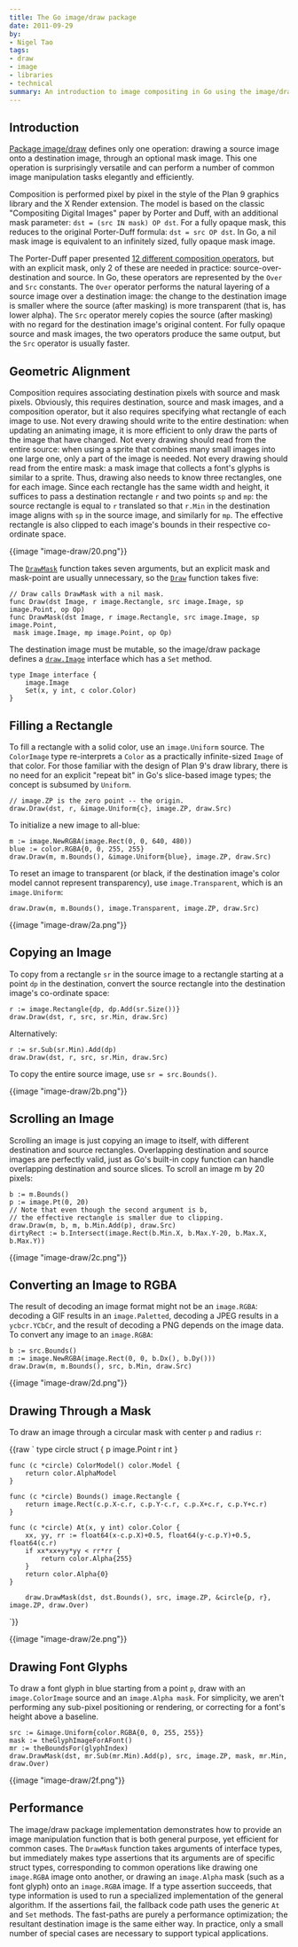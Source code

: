 ```yaml
---
title: The Go image/draw package
date: 2011-09-29
by:
- Nigel Tao
tags:
- draw
- image
- libraries
- technical
summary: An introduction to image compositing in Go using the image/draw package.
---
```


## Introduction

[Package image/draw](/pkg/image/draw/) defines only one operation:
drawing a source image onto a destination image,
through an optional mask image.
This one operation is surprisingly versatile and can perform a number of
common image manipulation tasks elegantly and efficiently.

Composition is performed pixel by pixel in the style of the Plan 9 graphics
library and the X Render extension.
The model is based on the classic "Compositing Digital Images" paper by Porter and Duff,
with an additional mask parameter:
`dst = (src IN mask) OP dst`.
For a fully opaque mask, this reduces to the original Porter-Duff formula: `dst = src OP dst`.
In Go, a nil mask image is equivalent to an infinitely sized,
fully opaque mask image.

The Porter-Duff paper presented [12 different composition operators](http://www.w3.org/TR/SVGCompositing/examples/compop-porterduff-examples.png),
but with an explicit mask, only 2 of these are needed in practice:
source-over-destination and source.
In Go, these operators are represented by the `Over` and `Src` constants.
The `Over` operator performs the natural layering of a source image over
a destination image:
the change to the destination image is smaller where the source (after masking)
is more transparent (that is, has lower alpha).
The `Src` operator merely copies the source (after masking) with no regard
for the destination image's original content.
For fully opaque source and mask images, the two operators produce the same output,
but the `Src` operator is usually faster.

## Geometric Alignment

Composition requires associating destination pixels with source and mask pixels.
Obviously, this requires destination, source and mask images,
and a composition operator, but it also requires specifying what rectangle
of each image to use.
Not every drawing should write to the entire destination:
when updating an animating image, it is more efficient to only draw the
parts of the image that have changed.
Not every drawing should read from the entire source:
when using a sprite that combines many small images into one large one,
only a part of the image is needed.
Not every drawing should read from the entire mask:
a mask image that collects a font's glyphs is similar to a sprite.
Thus, drawing also needs to know three rectangles, one for each image.
Since each rectangle has the same width and height,
it suffices to pass a destination rectangle `r` and two points `sp` and `mp`:
the source rectangle is equal to `r` translated so that `r.Min` in the destination
image aligns with `sp` in the source image,
and similarly for `mp`.
The effective rectangle is also clipped to each image's bounds in their
respective co-ordinate space.

{{image "image-draw/20.png"}}

The [`DrawMask`](/pkg/image/draw/#DrawMask) function
takes seven arguments,
but an explicit mask and mask-point are usually unnecessary,
so the [`Draw`](/pkg/image/draw/#Draw) function takes five:

	// Draw calls DrawMask with a nil mask.
	func Draw(dst Image, r image.Rectangle, src image.Image, sp image.Point, op Op)
	func DrawMask(dst Image, r image.Rectangle, src image.Image, sp image.Point,
	 mask image.Image, mp image.Point, op Op)

The destination image must be mutable, so the image/draw package defines
a [`draw.Image`](/pkg/image/draw/#Image) interface which has a `Set` method.

	type Image interface {
	    image.Image
	    Set(x, y int, c color.Color)
	}

## Filling a Rectangle

To fill a rectangle with a solid color, use an `image.Uniform` source.
The `ColorImage` type re-interprets a `Color` as a practically infinite-sized
`Image` of that color.
For those familiar with the design of Plan 9's draw library,
there is no need for an explicit "repeat bit" in Go's slice-based image types;
the concept is subsumed by `Uniform`.

	// image.ZP is the zero point -- the origin.
	draw.Draw(dst, r, &image.Uniform{c}, image.ZP, draw.Src)

To initialize a new image to all-blue:

	m := image.NewRGBA(image.Rect(0, 0, 640, 480))
	blue := color.RGBA{0, 0, 255, 255}
	draw.Draw(m, m.Bounds(), &image.Uniform{blue}, image.ZP, draw.Src)

To reset an image to transparent (or black,
if the destination image's color model cannot represent transparency),
use `image.Transparent`, which is an `image.Uniform`:

	draw.Draw(m, m.Bounds(), image.Transparent, image.ZP, draw.Src)

{{image "image-draw/2a.png"}}

## Copying an Image

To copy from a rectangle `sr` in the source image to a rectangle starting
at a point `dp` in the destination,
convert the source rectangle into the destination image's co-ordinate space:

	r := image.Rectangle{dp, dp.Add(sr.Size())}
	draw.Draw(dst, r, src, sr.Min, draw.Src)

Alternatively:

	r := sr.Sub(sr.Min).Add(dp)
	draw.Draw(dst, r, src, sr.Min, draw.Src)

To copy the entire source image, use `sr = src.Bounds()`.

{{image "image-draw/2b.png"}}

## Scrolling an Image

Scrolling an image is just copying an image to itself,
with different destination and source rectangles.
Overlapping destination and source images are perfectly valid,
just as Go's built-in copy function can handle overlapping destination and source slices.
To scroll an image m by 20 pixels:

	b := m.Bounds()
	p := image.Pt(0, 20)
	// Note that even though the second argument is b,
	// the effective rectangle is smaller due to clipping.
	draw.Draw(m, b, m, b.Min.Add(p), draw.Src)
	dirtyRect := b.Intersect(image.Rect(b.Min.X, b.Max.Y-20, b.Max.X, b.Max.Y))

{{image "image-draw/2c.png"}}

## Converting an Image to RGBA

The result of decoding an image format might not be an `image.RGBA`:
decoding a GIF results in an `image.Paletted`,
decoding a JPEG results in a `ycbcr.YCbCr`,
and the result of decoding a PNG depends on the image data.
To convert any image to an `image.RGBA`:

	b := src.Bounds()
	m := image.NewRGBA(image.Rect(0, 0, b.Dx(), b.Dy()))
	draw.Draw(m, m.Bounds(), src, b.Min, draw.Src)

{{image "image-draw/2d.png"}}

## Drawing Through a Mask

To draw an image through a circular mask with center `p` and radius `r`:

{{raw `
	type circle struct {
	    p image.Point
	    r int
	}

	func (c *circle) ColorModel() color.Model {
	    return color.AlphaModel
	}

	func (c *circle) Bounds() image.Rectangle {
	    return image.Rect(c.p.X-c.r, c.p.Y-c.r, c.p.X+c.r, c.p.Y+c.r)
	}

	func (c *circle) At(x, y int) color.Color {
	    xx, yy, rr := float64(x-c.p.X)+0.5, float64(y-c.p.Y)+0.5, float64(c.r)
	    if xx*xx+yy*yy < rr*rr {
	        return color.Alpha{255}
	    }
	    return color.Alpha{0}
	}

	    draw.DrawMask(dst, dst.Bounds(), src, image.ZP, &circle{p, r}, image.ZP, draw.Over)
`}}

{{image "image-draw/2e.png"}}

## Drawing Font Glyphs

To draw a font glyph in blue starting from a point `p`,
draw with an `image.ColorImage` source and an `image.Alpha mask`.
For simplicity, we aren't performing any sub-pixel positioning or rendering,
or correcting for a font's height above a baseline.

	src := &image.Uniform{color.RGBA{0, 0, 255, 255}}
	mask := theGlyphImageForAFont()
	mr := theBoundsFor(glyphIndex)
	draw.DrawMask(dst, mr.Sub(mr.Min).Add(p), src, image.ZP, mask, mr.Min, draw.Over)

{{image "image-draw/2f.png"}}

## Performance

The image/draw package implementation demonstrates how to provide an image
manipulation function that is both general purpose,
yet efficient for common cases.
The `DrawMask` function takes arguments of interface types,
but immediately makes type assertions that its arguments are of specific struct types,
corresponding to common operations like drawing one `image.RGBA` image onto another,
or drawing an `image.Alpha` mask (such as a font glyph) onto an `image.RGBA` image.
If a type assertion succeeds, that type information is used to run a specialized
implementation of the general algorithm.
If the assertions fail, the fallback code path uses the generic `At` and `Set` methods.
The fast-paths are purely a performance optimization;
the resultant destination image is the same either way.
In practice, only a small number of special cases are necessary to support
typical applications.
